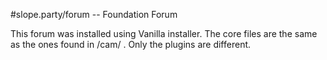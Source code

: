 #slope.party/forum -- Foundation Forum

This forum was installed using Vanilla installer. The core files are the same as the ones found in /cam/ . Only the plugins are different. 